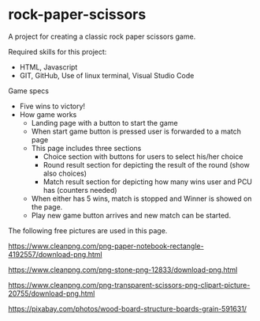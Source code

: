 # rock-paper-scissors
A project for creating a classic rock paper scissors game.


Required skills for this project:
- HTML, Javascript
- GIT, GitHub, Use of linux terminal, Visual Studio Code


Game specs
- Five wins to victory!
- How game works
    - Landing page with a button to start the game
    - When start game button is pressed user is forwarded to a match page 
    - This page includes three sections
         - Choice section with buttons for users to select his/her choice
         - Round result section for depicting the result of the round (show also choices)
         - Match result section for depicting how many wins user and PCU has (counters needed)
    - When either has 5 wins, match is stopped and Winner is showed on the page. 
    - Play new game button arrives and new match can be started.

The following free pictures are used in this page.

https://www.cleanpng.com/png-paper-notebook-rectangle-4192557/download-png.html

https://www.cleanpng.com/png-stone-png-12833/download-png.html

https://www.cleanpng.com/png-transparent-scissors-png-clipart-picture-20755/download-png.html

https://pixabay.com/photos/wood-board-structure-boards-grain-591631/





